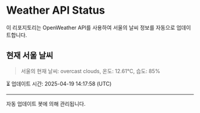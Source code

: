 
# Weather API Status

이 리포지토리는 OpenWeather API를 사용하여 서울의 날씨 정보를 자동으로 업데이트합니다.

## 현재 서울 날씨
> 서울의 현재 날씨: overcast clouds, 온도: 12.61°C, 습도: 85%

⏳ 업데이트 시간: 2025-04-19 14:17:58 (UTC)

---
자동 업데이트 봇에 의해 관리됩니다.
